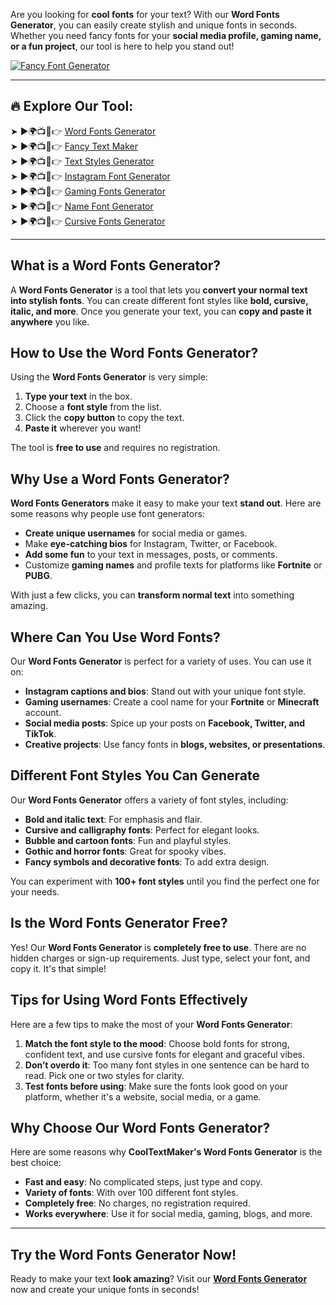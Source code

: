 Are you looking for **cool fonts** for your text? With our **Word Fonts Generator**, you can easily create stylish and unique fonts in seconds. Whether you need fancy fonts for your **social media profile, gaming name, or a fun project**, our tool is here to help you stand out!

[![Fancy Font Generator](https://blogger.googleusercontent.com/img/b/R29vZ2xl/AVvXsEgzxluQxXoU7s_Q6xFBBUNRaGcvx6Z4ENXu0jRU_HmtyCWeyW9oyGZGO-H6LB63MbY0YqMrPt481H_FiJD5zDqdTVwCGc79fyKaGkw8QFxbqn5-SMoOvNdSpZ2tjBoo5L4asJ5PL_aDDC4SQIHBL04KSkY-e70rBxkdLvZc35AVamhDJnhQf_lXtr_9qNrJ/w640-h237-rw/Cool.JPG)](https://www.cooltextmaker.com/)

---

## 🔥 **Explore Our Tool:**
➤ ►🌍📺📱👉 [Word Fonts Generator](https://www.cooltextmaker.com/)  
➤ ►🌍📺📱👉 [Fancy Text Maker](https://www.cooltextmaker.com/)  
➤ ►🌍📺📱👉 [Text Styles Generator](https://www.cooltextmaker.com/)  
➤ ►🌍📺📱👉 [Instagram Font Generator](https://www.cooltextmaker.com/)  
➤ ►🌍📺📱👉 [Gaming Fonts Generator](https://www.cooltextmaker.com/)  
➤ ►🌍📺📱👉 [Name Font Generator](https://www.cooltextmaker.com/)  
➤ ►🌍📺📱👉 [Cursive Fonts Generator](https://www.cooltextmaker.com/)  

---

## **What is a Word Fonts Generator?**

A **Word Fonts Generator** is a tool that lets you **convert your normal text into stylish fonts**. You can create different font styles like **bold, cursive, italic, and more**. Once you generate your text, you can **copy and paste it anywhere** you like.

## **How to Use the Word Fonts Generator?**

Using the **Word Fonts Generator** is very simple:
1. **Type your text** in the box.
2. Choose a **font style** from the list.
3. Click the **copy button** to copy the text.
4. **Paste it** wherever you want!

The tool is **free to use** and requires no registration.

## **Why Use a Word Fonts Generator?**

**Word Fonts Generators** make it easy to make your text **stand out**. Here are some reasons why people use font generators:

- **Create unique usernames** for social media or games.
- Make **eye-catching bios** for Instagram, Twitter, or Facebook.
- **Add some fun** to your text in messages, posts, or comments.
- Customize **gaming names** and profile texts for platforms like **Fortnite** or **PUBG**.

With just a few clicks, you can **transform normal text** into something amazing.

## **Where Can You Use Word Fonts?**

Our **Word Fonts Generator** is perfect for a variety of uses. You can use it on:
- **Instagram captions and bios**: Stand out with your unique font style.
- **Gaming usernames**: Create a cool name for your **Fortnite** or **Minecraft** account.
- **Social media posts**: Spice up your posts on **Facebook, Twitter, and TikTok**.
- **Creative projects**: Use fancy fonts in **blogs, websites, or presentations**.

## **Different Font Styles You Can Generate**

Our **Word Fonts Generator** offers a variety of font styles, including:
- **Bold and italic text**: For emphasis and flair.
- **Cursive and calligraphy fonts**: Perfect for elegant looks.
- **Bubble and cartoon fonts**: Fun and playful styles.
- **Gothic and horror fonts**: Great for spooky vibes.
- **Fancy symbols and decorative fonts**: To add extra design.

You can experiment with **100+ font styles** until you find the perfect one for your needs.

## **Is the Word Fonts Generator Free?**

Yes! Our **Word Fonts Generator** is **completely free to use**. There are no hidden charges or sign-up requirements. Just type, select your font, and copy it. It's that simple!

## **Tips for Using Word Fonts Effectively**

Here are a few tips to make the most of your **Word Fonts Generator**:
1. **Match the font style to the mood**: Choose bold fonts for strong, confident text, and use cursive fonts for elegant and graceful vibes.
2. **Don’t overdo it**: Too many font styles in one sentence can be hard to read. Pick one or two styles for clarity.
3. **Test fonts before using**: Make sure the fonts look good on your platform, whether it's a website, social media, or a game.

## **Why Choose Our Word Fonts Generator?**

Here are some reasons why **CoolTextMaker's Word Fonts Generator** is the best choice:
- **Fast and easy**: No complicated steps, just type and copy.
- **Variety of fonts**: With over 100 different font styles.
- **Completely free**: No charges, no registration required.
- **Works everywhere**: Use it for social media, gaming, blogs, and more.

---

## **Try the Word Fonts Generator Now!**

Ready to make your text **look amazing**? Visit our **[Word Fonts Generator](https://www.cooltextmaker.com/)** now and create your unique fonts in seconds!
